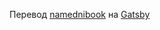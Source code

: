 Перевод [namednibook](https://github.com/sinyakov/namednibook) на [Gatsby](https://www.gatsbyjs.org)
